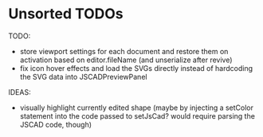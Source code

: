 # Unsorted TODOs

TODO:
- store viewport settings for each document and restore them on activation based on editor.fileName (and unserialize after revive)
- fix icon hover effects and load the SVGs directly instead of hardcoding the SVG data into JSCADPreviewPanel

IDEAS:
- visually highlight currently edited shape (maybe by injecting a setColor statement into the code passed to setJsCad? would require parsing the JSCAD code, though)